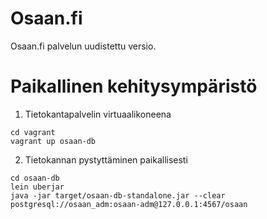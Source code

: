 Osaan.fi 
========

Osaan.fi palvelun uudistettu versio. 



# Paikallinen kehitysympäristö

1. Tietokantapalvelin virtuaalikoneena
```
cd vagrant
vagrant up osaan-db
```

2. Tietokannan pystyttäminen paikallisesti
```
cd osaan-db
lein uberjar
java -jar target/osaan-db-standalone.jar --clear postgresql://osaan_adm:osaan-adm@127.0.0.1:4567/osaan
```
